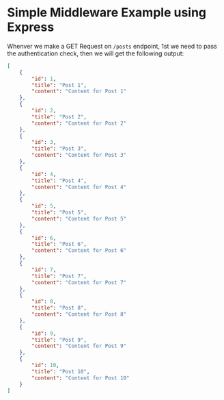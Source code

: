 # Simple Middleware Example using Express

Whenver we make a GET Request on `/posts` endpoint, 1st we need to pass the authentication check, then we will get the following output:

```json
[
	{
		"id": 1,
		"title": "Post 1",
		"content": "Content for Post 1"
	},
	{
		"id": 2,
		"title": "Post 2",
		"content": "Content for Post 2"
	},
	{
		"id": 3,
		"title": "Post 3",
		"content": "Content for Post 3"
	},
	{
		"id": 4,
		"title": "Post 4",
		"content": "Content for Post 4"
	},
	{
		"id": 5,
		"title": "Post 5",
		"content": "Content for Post 5"
	},
	{
		"id": 6,
		"title": "Post 6",
		"content": "Content for Post 6"
	},
	{
		"id": 7,
		"title": "Post 7",
		"content": "Content for Post 7"
	},
	{
		"id": 8,
		"title": "Post 8",
		"content": "Content for Post 8"
	},
	{
		"id": 9,
		"title": "Post 9",
		"content": "Content for Post 9"
	},
	{
		"id": 10,
		"title": "Post 10",
		"content": "Content for Post 10"
	}
]
```
